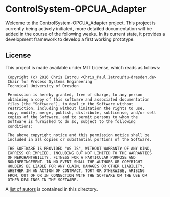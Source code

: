 ControlSystem-OPCUA_Adapter
===========================

Welcome to the ControlSystem-OPCUA_Adapter project. This project is currently being actively initiated, more detailed documentation will be added in the course of the following weeks. In its current state, it provides a development framework to develop a first working prototype.

License
-------

This project is made available under MIT License, which reads as follows:

    
     Copyright (c) 2016 Chris Iatrou <Chris_Paul.Iatrou@tu-dresden.de>
     Chair for Process Systems Engineering
     Technical University of Dresden
     
     Permission is hereby granted, free of charge, to any person
     obtaining a copy of this software and associated documentation
     files (the "Software"), to deal in the Software without
     restriction, including without limitation the rights to use,
     copy, modify, merge, publish, distribute, sublicense, and/or sell
     copies of the Software, and to permit persons to whom the
     Software is furnished to do so, subject to the following
     conditions:
     
     The above copyright notice and this permission notice shall be
     included in all copies or substantial portions of the Software.
     
     THE SOFTWARE IS PROVIDED "AS IS", WITHOUT WARRANTY OF ANY KIND,
     EXPRESS OR IMPLIED, INCLUDING BUT NOT LIMITED TO THE WARRANTIES
     OF MERCHANTABILITY, FITNESS FOR A PARTICULAR PURPOSE AND
     NONINFRINGEMENT. IN NO EVENT SHALL THE AUTHORS OR COPYRIGHT
     HOLDERS BE LIABLE FOR ANY CLAIM, DAMAGES OR OTHER LIABILITY,
     WHETHER IN AN ACTION OF CONTRACT, TORT OR OTHERWISE, ARISING
     FROM, OUT OF OR IN CONNECTION WITH THE SOFTWARE OR THE USE OR
     OTHER DEALINGS IN THE SOFTWARE.
     
A [list of autors](AUTHORS.md) is contained in this directory.